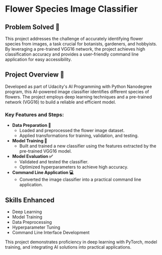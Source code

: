 <!DOCTYPE html>
<html lang="en">
<head>
    <meta charset="UTF-8">
    <meta name="viewport" content="width=device-width, initial-scale=1.0">
    <title>Flower Species Image Classifier</title>
</head>
<body>

<h1>Flower Species Image Classifier</h1>

<h2>Problem Solved 🌸</h2>
<p>This project addresses the challenge of accurately identifying flower species from images, a task crucial for botanists, gardeners, and hobbyists. By leveraging a pre-trained VGG16 network, the project achieves high classification accuracy and provides a user-friendly command line application for easy accessibility.</p>

<h2>Project Overview 🤖</h2>
<p>Developed as part of Udacity's AI Programming with Python Nanodegree program, this AI-powered image classifier identifies different species of flowers. The project employs deep learning techniques and a pre-trained network (VGG16) to build a reliable and efficient model.</p>

<h3>Key Features and Steps:</h3>
<ul>
    <li><strong>Data Preparation 🔄</strong>
        <ul>
            <li>Loaded and preprocessed the flower image dataset.</li>
            <li>Applied transformations for training, validation, and testing.</li>
        </ul>
    </li>
    <li><strong>Model Training 🧠</strong>
        <ul>
            <li>Built and trained a new classifier using the features extracted by the pre-trained VGG16 model.</li>
        </ul>
    </li>
    <li><strong>Model Evaluation ✅</strong>
        <ul>
            <li>Validated and tested the classifier.</li>
            <li>Optimized hyperparameters to achieve high accuracy.</li>
        </ul>
    </li>
    <li><strong>Command Line Application 💻</strong>
        <ul>
            <li>Converted the image classifier into a practical command line application.</li>
        </ul>
    </li>
</ul>

<h2>Skills Enhanced</h2>
<ul>
    <li>Deep Learning</li>
    <li>Model Training</li>
    <li>Data Preprocessing</li>
    <li>Hyperparameter Tuning</li>
    <li>Command Line Interface Development</li>
</ul>

<p>This project demonstrates proficiency in deep learning with PyTorch, model training, and integrating AI solutions into practical applications.</p>

</body>
</html>
